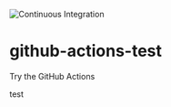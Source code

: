 ![Continuous Integration](https://github.com/yoheikikuta/github-actions-test/workflows/Continuous%20Integration/badge.svg)

# github-actions-test
Try the GitHub Actions

test
